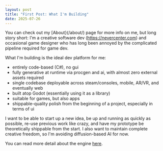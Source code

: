 ```yaml
---
layout: post
title: "First Post: What I'm Building"
date: 2025-07-26
---
```


You can check out my [About}(/about/) page for more info on me, but long story short: I'm a creative software dev (https://nevercenter.com) and occasional game designer who has long been annoyed by the complicated pipeline required for game dev. 

What I'm building is the ideal dev platform for me: 
- entirely code-based (C#), no gui 
- fully generative at runtime via procgen and ai, with almost zero external assets required 
- single codebase deployable across steam/consoles, mobile, AR/VR, and eventually web
- built atop Godot (essentially using it as a library)
- suitable for games, but also apps
- shippable-quality polish from the beginning of a project, especially in terms of ui

I want to be able to start up a new idea, be up and running as quickly as possible, re-use previous work like crazy, and have my prototype be theoretically shippable from the start. I also want to maintain complete creative freedom, so I'm avoiding diffusion-based AI for now.

You can read more detail about the engine [here](/engine/).

